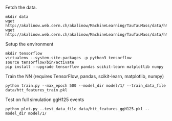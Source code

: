Fetch the data.
```
mkdir data
wget http://akalinow.web.cern.ch/akalinow/MachineLearning/TauTauMass/data/htt_features_train.pkl
wget http://akalinow.web.cern.ch/akalinow/MachineLearning/TauTauMass/data/htt_features_ggH125.pkl
```

Setup the environment
```
mkdir tensorflow
virtualenv --system-site-packages -p python3 tensorflow
source tensorflow/bin/activate
pip install --upgrade tensorflow pandas scikit-learn matplotlib numpy
```

Train the NN (requires TensorFlow, pandas, scikit-learn, matplotlib, numpy)



```
python train.py --max_epoch 500 --model_dir model/1/ --train_data_file data/htt_features_train.pkl
```

Test on full simulation ggH125 events

```
python plot.py --test_data_file data/htt_features_ggH125.pkl --model_dir model/1/
```

